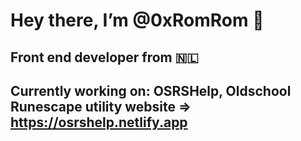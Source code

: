 # Hey there, I’m @0xRomRom 👋
## Front end developer from 🇳🇱
## Currently working on: OSRSHelp, Oldschool Runescape utility website => https://osrshelp.netlify.app

<!---
0xRomRom/0xRomRom is a ✨ special ✨ repository because its `README.md` (this file) appears on your GitHub profile.
You can click the Preview link to take a look at your changes.
--->
